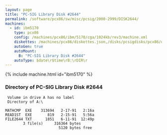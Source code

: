 ```yaml
---
layout: page
title: "PC-SIG Library Disk #2644"
permalink: /software/pcx86/sw/misc/pcsig/2000-2999/DISK2644/
machines:
  - id: ibm5170
    type: pcx86
    config: /machines/pcx86/ibm/5170/cga/1024kb/rev3/machine.xml
    diskettes: /machines/pcx86/diskettes.json,/disks/pcsigdisks/pcx86/diskettes.json
    autoGen: true
    autoMount:
      B: "PC-SIG Library Disk #2644"
    autoType: $date\r$time\rB:\rDIR\r
---
```


{% include machine.html id="ibm5170" %}

### Directory of PC-SIG Library Disk #2644

     Volume in drive A has no label
     Directory of A:\

    MATHCMP  EXE    313694   2-17-91   2:16a
    READ1ST  EXE       819   2-15-91   5:56a
    FILE2644 TXT      1851   6-11-91  12:49p
            3 file(s)     316364 bytes
                            5120 bytes free
